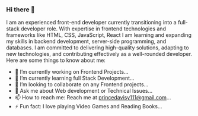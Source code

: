 ### Hi there 👋
I am an experienced front-end developer currently transitioning into a full-stack developer role. With expertise in frontend technologies and frameworks like HTML, CSS, JavaScript, React I am learning and expanding my skills in backend development, server-side programming, and databases. I am committed to delivering high-quality solutions, adapting to new technologies, and contributing effectively as a well-rounded developer.
Here are some things to know about me:

- 🔭 I’m currently working on Frontend Projects...
- 🌱 I’m currently learning full Stack Development...
- 👯 I’m looking to collaborate on any Frontend projects...
- 💬 Ask me about Web development or Technical Issues...
- 📫 How to reach me: Reach me at princedavisy111@gmail.com...
- ⚡ Fun fact: I love playing Video Games and Reading Books...

